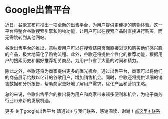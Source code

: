 # Google出售平台

近日，谷歌宣布将推出一项全新的出售平台，为用户提供更便捷的购物体验。这一平台将整合谷歌搜索引擎和购物功能，让用户可以在搜索产品时直接进行购买，而无需跳转到其他网站。

谷歌出售平台的推出，意味着用户可以在搜索结果页面直接浏览和购买他们感兴趣的产品，极大地简化了购物流程。此外，谷歌还将提供个性化的推荐功能，根据用户的搜索历史和偏好推荐相关商品，为用户节省了大量的时间和精力。

除此之外，谷歌还将为商家提供更多的曝光机会，通过出售平台，商家可以将他们的商品展示给数以亿计的谷歌用户，增加销售机会。同时，谷歌还将提供详细的销售数据和分析报告，帮助商家更好地了解用户需求，优化产品和营销策略。

总的来说，谷歌出售平台的推出将为用户和商家带来诸多便利和机会，为电子商务行业带来新的发展机遇。

更多 关于google出售平台 请通过✈与我们联系，感谢阅读，谢谢！[点这里✈联系](https://www.k02.cc)